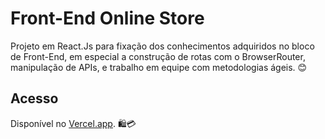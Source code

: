 # Front-End Online Store
Projeto em React.Js para fixação dos conhecimentos adquiridos no bloco de Front-End, em especial a construção de rotas com o BrowserRouter, manipulação de APIs, e trabalho em equipe com metodologias ágeis. 😊

## Acesso
Disponível no [Vercel.app](https://trybe-online-store-jqea0zxvc-pedrotrasfereti.vercel.app/). 🛍️💳
